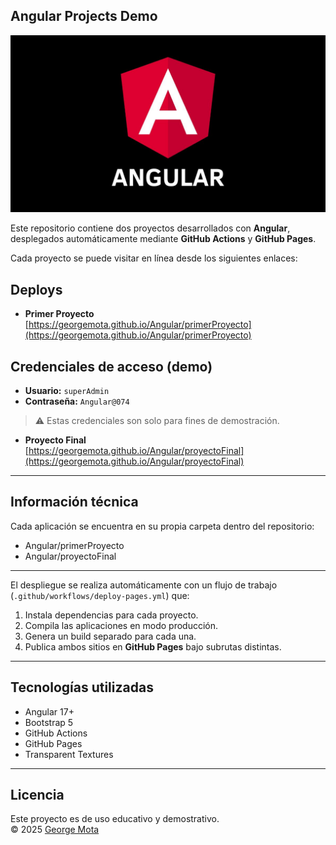 ## Angular Projects Demo

![Angular Projects Cover](./assets/angularPortada.jpg)

Este repositorio contiene dos proyectos desarrollados con **Angular**, desplegados automáticamente mediante **GitHub Actions** y **GitHub Pages**.

Cada proyecto se puede visitar en línea desde los siguientes enlaces:

## Deploys

- **Primer Proyecto**  
  [https://georgemota.github.io/Angular/primerProyecto](https://georgemota.github.io/Angular/primerProyecto)
  
## Credenciales de acceso (demo)

- **Usuario:** `superAdmin`
- **Contraseña:** `Angular@074`

> ⚠️ Estas credenciales son solo para fines de demostración.

- **Proyecto Final**  
 [https://georgemota.github.io/Angular/proyectoFinal](https://georgemota.github.io/Angular/proyectoFinal)

---

## Información técnica

Cada aplicación se encuentra en su propia carpeta dentro del repositorio:

- Angular/primerProyecto
- Angular/proyectoFinal

---

El despliegue se realiza automáticamente con un flujo de trabajo (`.github/workflows/deploy-pages.yml`) que:
1. Instala dependencias para cada proyecto.
2. Compila las aplicaciones en modo producción.
3. Genera un build separado para cada una.
4. Publica ambos sitios en **GitHub Pages** bajo subrutas distintas.

---

## Tecnologías utilizadas
- Angular 17+
- Bootstrap 5
- GitHub Actions
- GitHub Pages
- Transparent Textures

---

## Licencia
Este proyecto es de uso educativo y demostrativo.  
© 2025 [George Mota](https://github.com/georgemota)
